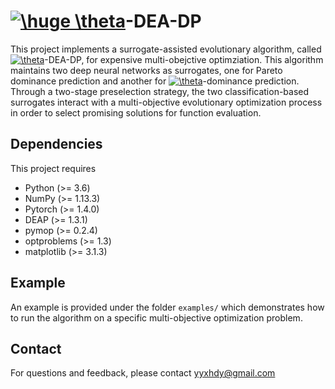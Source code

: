 # <a href="https://www.codecogs.com/eqnedit.php?latex=\huge&space;\theta" target="_blank"><img src="https://latex.codecogs.com/gif.latex?\huge&space;\theta" title="\huge \theta" /></a>-DEA-DP

This project implements a surrogate-assisted evolutionary algorithm, called <a href="https://www.codecogs.com/eqnedit.php?latex=\theta" target="_blank"><img src="https://latex.codecogs.com/gif.latex?\theta" title="\theta" /></a>-DEA-DP, for expensive multi-obejctive optimziation. This algorithm maintains two deep neural networks as surrogates, one for Pareto dominance prediction and another for <a href="https://www.codecogs.com/eqnedit.php?latex=\theta" target="_blank"><img src="https://latex.codecogs.com/gif.latex?\theta" title="\theta" /></a>-dominance prediction. 
Through a two-stage preselection strategy, the two classification-based surrogates interact with a multi-objective evolutionary optimization process in order to select promising solutions for function evaluation. 



## Dependencies

This project requires 
- Python (>= 3.6)
- NumPy (>= 1.13.3)
- Pytorch (>= 1.4.0)
- DEAP (>= 1.3.1)
- pymop (>= 0.2.4)
- optproblems (>= 1.3)
- matplotlib (>= 3.1.3)


## Example

An example is provided under the folder `examples/` which demonstrates how to run the algorithm on a specific multi-objective optimization problem. 




## Contact
For questions and feedback, please contact yyxhdy@gmail.com
